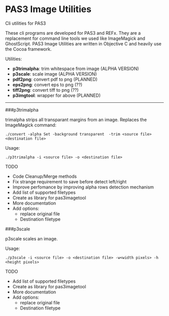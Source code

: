PAS3 Image Utilities
===============

Cli utilities for PAS3

These cli programs are developed for PAS3 and REFx. They are a replacement for command line tools we used like ImageMagick and GhostScript. PAS3 Image Utilities are written in Objective C and heavily use the Cocoa framework.

Utilities:

* **p3trimalpha**: 		trim whitespace from image (ALPHA VERSION)
* **p3scale**:			scale image (ALPHA VERSION)
* **pdf2png**:			convert pdf to png (PLANNED)
* **eps2png**:			convert eps to png (??)
* **tiff2png**:			convert tiff to png (??)
* **p3imgtool**:		wrapper for above (PLANNED)

---------
###p3trimalpha

trimalpha strips all transparant margins from an image. Replaces the ImageMagick command:

`./convert -alpha Set -background transparent  -trim <source file> <destination file>`
	
Usage:

`./p3trimalpha -i <source file> -o <destination file>`

TODO

* Code Cleanup/Merge methods
* Fix strange requirement to save before detect left/right
* Improve perfomance by improving alpha rows detection mechanism
* Add list of supported filetypes
* Create as library for pas3imagetool
* More documentation
* Add options:
	* replace original file
	* Destination filetype
	
	
###p3scale

p3scale scales an image.
	
Usage:

`./p3scale -i <source file> -o <destination file> -w<width pixels> -h <height pixels>`

TODO

* Add list of supported filetypes
* Create as library for pas3imagetool
* More documentation
* Add options:
	* replace original file
	* Destination filetype